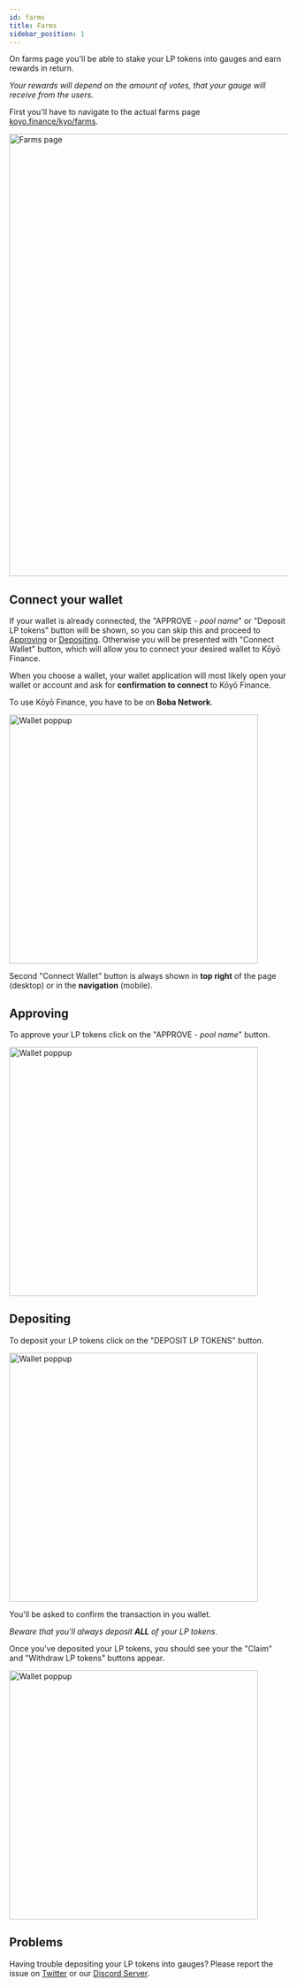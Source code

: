 ```yaml
---
id: farms
title: Farms
sidebar_position: 1
---
```


On farms page you'll be able to stake your LP tokens into gauges and earn rewards in return.

_Your rewards will depend on the amount of votes, that your gauge will receive from the users._

First you'll have to navigate to the actual farms page [koyo.finance/kyo/farms](https://koyo.finance/kyo/farms).

<img src="/img/guide/kyo/farms.png" alt="Farms page" width="800" />

## Connect your wallet

If your wallet is already connected, the "APPROVE - _pool name_" or "Deposit LP tokens" button will be shown, so you can skip this and proceed to [Approving](#approving) or [Depositing](#depositing). Otherwise you will be presented with "Connect Wallet" button, which will allow you to connect your desired wallet to Kōyō Finance.

When you choose a wallet, your wallet application will most likely open your wallet or account and ask for **confirmation to connect** to Kōyō Finance.

To use Kōyō Finance, you have to be on **Boba Network**.

<img src="/img/guide/swap/deposit-walletPoppup.png" alt="Wallet poppup" width="450" />

Second "Connect Wallet" button is always shown in **top right** of the page (desktop) or in the **navigation** (mobile).

## Approving

To approve your LP tokens click on the "APPROVE - _pool name_" button.

<img src="/img/guide/kyo/approveLPtokens.png" alt="Wallet poppup" width="450" />

## Depositing

To deposit your LP tokens click on the "DEPOSIT LP TOKENS" button.

<img src="/img/guide/kyo/depositLPtokens.png" alt="Wallet poppup" width="450" />

You'll be asked to confirm the transaction in you wallet.

_Beware that you'll always deposit **ALL** of your LP tokens._

Once you've deposited your LP tokens, you should see your the "Claim" and "Withdraw LP tokens" buttons appear.

<img src="/img/guide/kyo/depositedLPtokens.png" alt="Wallet poppup" width="450" />

## Problems

Having trouble depositing your LP tokens into gauges? Please report the issue on [Twitter](https://twitter.com/KoyoFinance) or our [Discord Server](https://docs.koyo.finance/discord).
